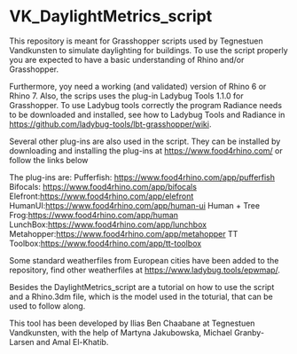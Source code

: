 # VK_DaylightMetrics_script

This repository is meant for Grasshopper scripts used by Tegnestuen Vandkunsten to simulate daylighting for buildings. To use the script properly you are expected to have a basic understanding of Rhino and/or Grasshopper. 

Furthermore, yoy need a working (and validated) version of Rhino 6 or Rhino 7. Also, the scrips uses the plug-in Ladybug Tools 1.1.0 for Grasshopper. To use Ladybug tools correctly the program Radiance needs to be downloaded and installed, see how to Ladybug Tools and Radiance in https://github.com/ladybug-tools/lbt-grasshopper/wiki. 

Several other plug-ins are also used in the script. They can be installed by  downloading and installing the plug-ins  at https://www.food4rhino.com/ or follow the links below

The plug-ins are:
Pufferfish: https://www.food4rhino.com/app/pufferfish
Bifocals: https://www.food4rhino.com/app/bifocals
Elefront:https://www.food4rhino.com/app/elefront
HumanUI:https://www.food4rhino.com/app/human-ui
Human + Tree Frog:https://www.food4rhino.com/app/human
LunchBox:https://www.food4rhino.com/app/lunchbox
Metahopper:https://www.food4rhino.com/app/metahopper
TT Toolbox:https://www.food4rhino.com/app/tt-toolbox

Some standard weatherfiles from European cities have been added to the repository, find other weatherfiles at https://www.ladybug.tools/epwmap/.

Besides the DaylightMetrics_script are a tutorial on how to use the script and a Rhino.3dm file, which is the model used in the toturial, that can be used to follow along. 

This tool has been developed by Ilias Ben Chaabane at Tegnestuen Vandkunsten, with the help of Martyna Jakubowska, Michael Granby-Larsen and Amal El-Khatib. 